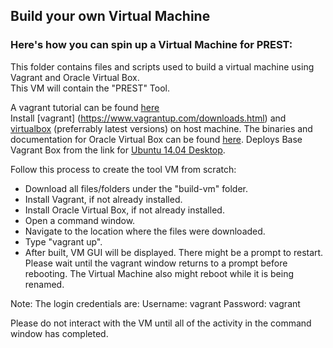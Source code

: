 ## Build your own Virtual Machine

### Here's how you can spin up a Virtual Machine for PREST:

This folder contains files and scripts used to build a virtual machine using Vagrant and Oracle Virtual Box.  
This VM will contain the "PREST" Tool.

A vagrant tutorial can be found [here](https://docs.vagrantup.com/v2/getting-started/index.html)  
Install [vagrant] (https://www.vagrantup.com/downloads.html) and [virtualbox](https://www.virtualbox.org/wiki/Downloads) (preferrably latest versions) on host machine.
The binaries and documentation for Oracle Virtual Box can be found [here](https://www.virtualbox.org/). 
Deploys Base Vagrant Box from the link for [Ubuntu 14.04 Desktop](https://vagrantcloud.com/box-cutter/boxes/ubuntu1404-desktop).

Follow this process to create the tool VM from scratch:  
* Download all files/folders under the "build-vm" folder.  
* Install Vagrant, if not already installed.  
* Install Oracle Virtual Box, if not already installed.  
* Open a command window.  
* Navigate to the location where the files were downloaded.  
* Type "vagrant up".  
* After built, VM GUI will be displayed.
There might be a prompt to restart. 
Please wait until the vagrant window returns to a prompt before rebooting.
The Virtual Machine also might reboot while it is being renamed.  

Note: The login credentials are:
Username: vagrant
Password: vagrant

Please do not interact with the VM until all of the activity in the command window has completed.  

